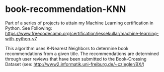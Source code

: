 # book-recommendation-KNN
Part of a series of projects to attain my Machine Learning certification in Python. See Following: https://www.freecodecamp.org/certification/jessekullar/machine-learning-with-python-v7

This algorithm uses K-Nearest Neighbors to determine book recommendations from a given title. The recommendations are determined through user reviews that have been submitted to the Book-Crossing Dataset (see: http://www2.informatik.uni-freiburg.de/~cziegler/BX/)
